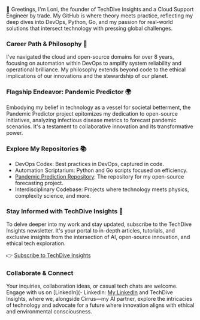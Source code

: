 👋 Greetings, I'm Loni, the founder of TechDive Insights and a Cloud Support Engineer by trade. My GitHub is where theory meets practice, reflecting my deep dives into DevOps, Python, Go, and my passion for real-world solutions that intersect technology with pressing global challenges.

### Career Path & Philosophy 🚀
I've navigated the cloud and open-source domains for over 8 years, focusing on automation within DevOps to amplify system reliability and operational brilliance. My philosophy extends beyond code to the ethical implications of our innovations and the stewardship of our planet.

### Flagship Endeavor: Pandemic Predictor 🌍
Embodying my belief in technology as a vessel for societal betterment, the Pandemic Predictor project epitomizes my dedication to open-source initiatives, analyzing infectious disease metrics to forecast pandemic scenarios. It's a testament to collaborative innovation and its transformative power.

### Explore My Repositories 📚

- DevOps Codex: Best practices in DevOps, captured in code.
- Automation Scriptarium: Python and Go scripts focused on efficiency.
- [Pandemic Prediction Repository](https://github.com/lonivenndiagram/PandemicPredictor): The repository for my open-source forecasting project.
- Interdisciplinary Codebase: Projects where technology meets physics, complexity science, and more.

### Stay Informed with TechDive Insights 📧
To delve deeper into my work and stay updated, subscribe to the TechDive Insights newsletter. It's your portal to in-depth articles, tutorials, and exclusive insights from the intersection of AI, open-source innovation, and ethical tech exploration.

👉 [Subscribe to TechDive Insights](https://www.lonivenn.com/)

### Collaborate & Connect
Your inquiries, collaboration ideas, or casual tech chats are welcome. Engage with us on [LinkedIn](- LinkedIn: [My LinkedIn](https://LinkedIn.com/in/loniamillion) and TechDive Insights, where we, alongside Cirrus—my AI partner, explore the intricacies of technology and advocate for a future where innovation aligns with ethical and environmental consciousness.
